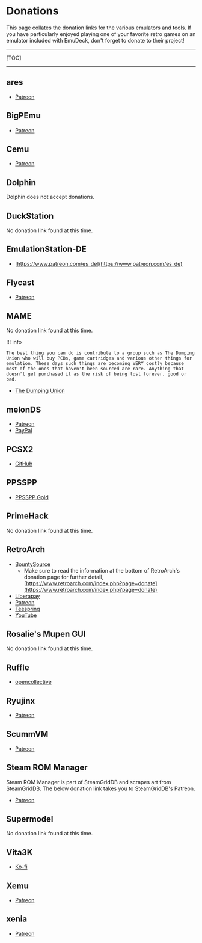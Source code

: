 # Donations

This page collates the donation links for the various emulators and tools. If you have particularly enjoyed playing one of your favorite retro games on an emulator included with EmuDeck, don't forget to donate to their project!

***

[TOC]

***

## ares

* [Patreon](https://www.patreon.com/LukeUsher)

## BigPEmu

* [Patreon](https://www.patreon.com/richwhitehouse)

## Cemu

* [Patreon](https://www.patreon.com/cemu)

## Dolphin

Dolphin does not accept donations. 

## DuckStation

No donation link found at this time. 

## EmulationStation-DE

* [https://www.patreon.com/es_de](https://www.patreon.com/es_de)


## Flycast

* [Patreon](https://www.paypal.com/paypalme/FlycastEmu)

## MAME

No donation link found at this time. 

!!! info

    The best thing you can do is contribute to a group such as The Dumping Union who will buy PCBs, game cartridges and various other things for emulation. These days such things are becoming VERY costly because most of the ones that haven't been sourced are rare. Anything that doesn't get purchased it as the risk of being lost forever, good or bad.

* [The Dumping Union](https://arcade.vastheman.com/dunion/)

## melonDS

* [Patreon](https://www.patreon.com/Arisotura)
* [PayPal](https://www.paypal.com/paypalme/Arisotura)

## PCSX2

* [GitHub](https://github.com/sponsors/PCSX2)

## PPSSPP

* [PPSSPP Gold](https://www.ppsspp.org/buygold)

## PrimeHack

No donation link found at this time. 

## RetroArch

* [BountySource](https://salt.bountysource.com/checkout/amount?team=libretro)
    * Make sure to read the information at the bottom of RetroArch's donation page for further detail, [https://www.retroarch.com/index.php?page=donate](https://www.retroarch.com/index.php?page=donate)
* [Liberapay](https://liberapay.com/Libretro/donate)
* [Patreon](https://www.patreon.com/libretro)
* [Teespring](https://teespring.com/stores/retroarch)
* [YouTube](https://www.youtube.com/channel/UCjAimkVp-G_o6HK5MXujk9A/join)

## Rosalie's Mupen GUI

No donation link found at this time.

## Ruffle

* [opencollective](https://opencollective.com/ruffle)

## Ryujinx

* [Patreon](https://www.patreon.com/ryujinx)

## ScummVM

* [Patreon](https://www.scummvm.org/donate-with-paypal)

## Steam ROM Manager

Steam ROM Manager is part of SteamGridDB and scrapes art from SteamGridDB. The below donation link takes you to SteamGridDB's Patreon.

* [Patreon](https://www.patreon.com/steamgriddb)

## Supermodel

No donation link found at this time. 

## Vita3K

* [Ko-fi](https://ko-fi.com/vita3k/tiers)

## Xemu

* [Patreon](https://www.patreon.com/mborgerson)

## xenia

* [Patreon](https://www.patreon.com/xenia_project)
